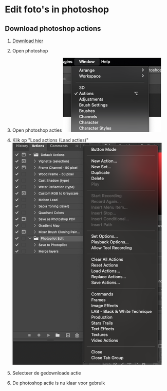 # Edit foto's in photoshop

## Download photoshop actions
1. [Download hier](https://cdn.photopilot.ai/photopilot-edit-action)
2. Open photoshop
3. Open photoshop acties
![Photoshop actions](../assets/pa-1.png)

5. Klik op "Load actions (Laad acties)"
![Photoshop actions](../assets/pa-2.png)

7. Selecteer de gedownloade actie
8. De photoshop actie is nu klaar voor gebruik
